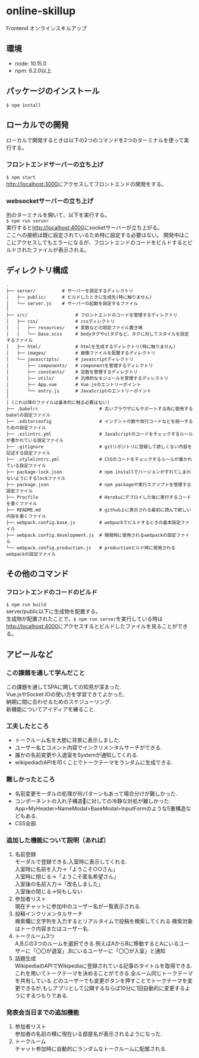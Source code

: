 # online-skillup

Frontend オンラインスキルアップ

## 環境
+ node: 10.15.0
+ npm: 6.2.0以上

## パッケージのインストール
`$ npm install`

## ローカルでの開発
ローカルで開発するときは以下の2つのコマンドを2つのターミナルを使って実行する。

### フロントエンドサーバーの立ち上げ
`$ npm start`  
[http://localhost:3000](http://localhost:3000)にアクセスしてフロントエンドの開発をする。  

### websocketサーバーの立ち上げ
別のターミナルを開いて、以下を実行する。  
`$ npm run server`  
実行すると[http://localhost:4000](http://localhost:4000)にsocketサーバーが立ち上がる。  
ここへの接続は既に設定されているため特に設定する必要はない。
開発中はここにアクセスしてもエラーになるが、フロントエンドのコードをビルドするとビルドされたファイルが表示される。  

## ディレクトリ構成
```
.
├── server/          # サーバーを設定するディレクトリ
│   ├── public/      # ビルドしたときに生成先(特に触りません)
│   └── server.js    # サーバーの起動を設定するファイル
│
├── src/                  # フロントエンドのコードを管理するディレクトリ
│   ├── css/              # cssディレクトリ
│   │   ├── resources/    # 変数などの設定ファイル置き場
│   │   └── base.scss     # bodyタグやulタグなど、タグに対してスタイルを設定するファイル
│   ├── html/             # htmlを生成するディレクトリ(特に触りません)
│   ├── images/           # 画像ファイルを配置するディレクトリ
│   └── javascripts/      # javascriptディレクトリ
│       ├── components/   # componentを管理するディレクトリ
│       ├── constants/    # 定数を管理するディレクトリ
│       ├── utils/        # 汎用的なモジュールを管理するディレクトリ
│       ├── App.vue       # Vue.jsのエントリーポイント
│       └── entry.js      # JavaScriptのエントリーポイント
│
│ (これ以降のファイルは基本的に触る必要はない)
├── .babelrc                       # 古いブラウザにもサポートする為に使用するbabelの設定ファイル
├── .editorconfig                  # インデントの数や改行コードなどを統一するための設定ファイル
├── .eslintrc.yml                  # JavaScriptのコードをチェックするルールが書かれている設定ファイル
├── .gitignore                     # gitリポジトリに登録して欲しくない内容を記述する設定ファイル
├── .stylelintrc.yml               # CSSのコードをチェックするルールが書かれている設定ファイル
├── package-lock.json              # npm installでバージョンがずれてしまわないようにするlockファイル
├── package.json                   # npm packageや実行スクリプトを管理する設定ファイル
├── Procfile                       # Herokuにデプロイした後に実行するコードを書くファイル
├── README.md                      # github上に表示される最初に読んで欲しい内容を書くファイル
├── webpack.config.base.js         # webpackでビルドするときの基本設定ファイル
├── webpack.config.development.js  # 開発時に使用されるwebpackの設定ファイル
└── webpack.config.production.js   # productionビルド時に使用されるwebpackの設定ファイル
```

## その他のコマンド
### フロントエンドのコードのビルド
`$ npm run build`  
server/public以下に生成物を配置する。  
生成物が配置されたことで、`$ npm run server`を実行している時は[http://localhost:4000](http://localhost:4000)にアクセスするとビルドしたファイルを見ることができる。

## アピールなど
### この課題を通して学んだこと
この課題を通してSPAに関しての知見が深まった.  
Vue.jsやSocket.IOの使い方を学習できてよかった.  
納期に間に合わせるためのスケジューリング.  
新機能についてアイディアを練ること.
### 工夫したところ
* トークルーム名を大胆に背景に表示しました.  
* ユーザー名とコメント内容でインクリメンタルサーチができる.
* 誰かの名前変更や入退室をSystemが通知してくれる.  
* wikipediaのAPIを叩くことでトークテーマをランダムに生成できる.
### 難しかったところ 
* 名前変更モーダルの処理が何パターンもあって場合分けが難しかった.  
* コンポーネントの入れ子構造に対しての冷静な対処が難しかった.  
  App>MyHeader>NameModal>BaseModal>InputFormのような5重構造などもある.  
* CSS全部.  
### 追加した機能について説明（あれば） 
1. 名前登録  
    モーダルで登録できる.入室時に表示してくれる.  
    入室時に名前を入力→「ようこそ○○さん」  
    入室時に閉じる→「ようこそ匿名希望さん」  
    入室後の名前入力→「改名しました」  
    入室後の閉じる→何もしない  
2. 参加者リスト  
   現在チャットに参加中のユーザー名が一覧表示される.
3. 投稿インクリメンタルサーチ  
   検索欄に文字列を入力するとリアルタイムで投稿を検索してくれる.検索対象はトーク内容またはユーザー名.
4. トークルーム3つ  
   A,B,Cの3つのルームを選択できる.例えばAからBに移動するとAにいるユーザーに「〇〇が退室」,Bにいるユーザーに「〇〇が入室」と通知
5. 話題生成  
   WikipediaのAPIでWikipediaに登録されている記事のタイトルを取得できる.これを用いてトークテーマを決めることができる.全ルーム同じトークテーマを共有している.どのユーザーでも変更ボタンを押すことでトークテーマを変更できるが,もしアプリとして公開するならば10分に1回自動的に変更するようにするつもりである.

### 発表会当日までの追加機能  
1. 参加者リスト  
   参加者の名前の横に現在いる部屋名が表示されるようになった.
2. トークルーム  
   チャット参加時に自動的にランダムなトークルームに配属される.
